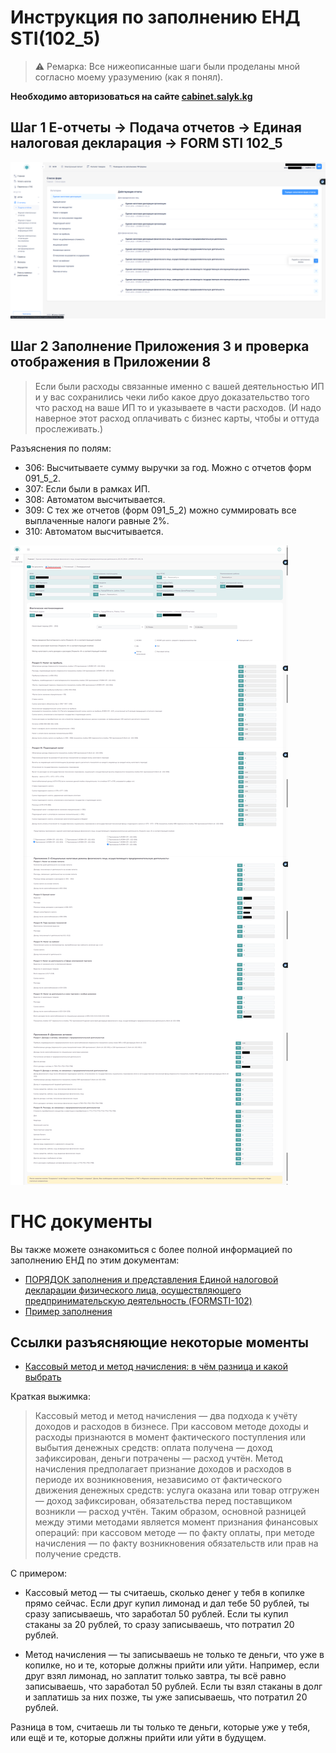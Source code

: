 # Инструкция по заполнению ЕНД STI(102_5)

>⚠ Ремарка: Все нижеописанные шаги были проделаны мной согласно моему уразумению (как я понял).

**Необходимо авторизоваться на сайте [cabinet.salyk.kg](https://cabinet.salyk.kg)**

## Шаг 1 Е-отчеты -> Подача отчетов -> Единая налоговая декларация -> FORM STI 102_5
![Заполнение FORM STI 102_5](../screenshots/end/step1.png)

## Шаг 2 Заполнение Приложения 3 и проверка отображения в Приложении 8
> Если были расходы связанные именно с вашей деятельностью ИП и у вас сохранились чеки либо какое друо доказательство того что расход на ваше ИП то и указываете в части расходов. (И надо наверное этот расход оплачивать с бизнес карты, чтобы и оттуда прослеживать.)

Разъяснения по полям:
- 306: Высчитываете сумму выручки за год. Можно с отчетов форм 091_5_2.
- 307: Если были в рамках ИП.
- 308: Автоматом высчитывается.
- 309: С тех же отчетов (форм 091_5_2) можно суммировать все выплаченные налоги равные 2%.
- 310: Автоматом высчитывается.

![Приложение 3 и Приложение 8](../screenshots/end/step2.png)

# ГНС документы
Вы также можете ознакомиться с более полной информацией по заполнению ЕНД по этим документам:

- [ПОРЯДОК заполнения и представления Единой налоговой декларации физического лица, осуществляющего предпринимательскую деятельность (FORMSTI-102)](https://sti.gov.kg/stsStorage/websti/2024/12/30/stidocument_174127e1-b26a-4639-a0fc-317f86e4d275.pdf)
- [Пример заполнения](https://sti.gov.kg/stsStorage/websti/2025/1/16/stidocument_1976dcf3-ebd5-4ac3-b71b-c5def4d75cd1.pdf)


## Ссылки разъясняющие некоторые моменты
- [Кассовый метод и метод начисления: в чём разница и какой выбрать](https://fintablo.ru/money/kassovyy-metod-i-metod-nachisleniya-raznitsa)

Краткая выжимка:
> Кассовый метод и метод начисления — два подхода к учёту доходов и расходов в бизнесе. При кассовом методе доходы и расходы признаются в момент фактического поступления или выбытия денежных средств: оплата получена — доход зафиксирован, деньги потрачены — расход учтён. Метод начисления предполагает признание доходов и расходов в периоде их возникновения, независимо от фактического движения денежных средств: услуга оказана или товар отгружен — доход зафиксирован, обязательства перед поставщиком возникли — расход учтён. Таким образом, основной разницей между этими методами является момент признания финансовых операций: при кассовом методе — по факту оплаты, при методе начисления — по факту возникновения обязательств или прав на получение средств.

С примером:
- Кассовый метод — ты считаешь, сколько денег у тебя в копилке прямо сейчас. Если друг купил лимонад и дал тебе 50 рублей, ты сразу записываешь, что заработал 50 рублей. Если ты купил стаканы за 20 рублей, то сразу записываешь, что потратил 20 рублей.

- Метод начисления — ты записываешь не только те деньги, что уже в копилке, но и те, которые должны прийти или уйти. Например, если друг взял лимонад, но заплатит только завтра, ты всё равно записываешь, что заработал 50 рублей. Если ты взял стаканы в долг и заплатишь за них позже, ты уже записываешь, что потратил 20 рублей.

Разница в том, считаешь ли ты только те деньги, которые уже у тебя, или ещё и те, которые должны прийти или уйти в будущем.
